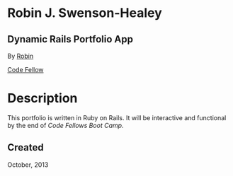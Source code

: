 Robin J. Swenson-Healey
=======================
Dynamic Rails Portfolio App
---------------------------
By [Robin](http://github.com/rjswenson)

[Code Fellow](http://www.codefellows.org)


Description
===========

This portfolio is written in Ruby on Rails.  It will be interactive
and functional by the end of *Code Fellows Boot Camp*.

Created
-------
October, 2013
